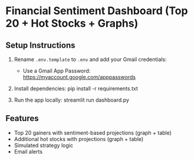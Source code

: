 
# Financial Sentiment Dashboard (Top 20 + Hot Stocks + Graphs)

## Setup Instructions

1. Rename `.env.template` to `.env` and add your Gmail credentials:
   - Use a Gmail App Password: https://myaccount.google.com/apppasswords

2. Install dependencies:
   pip install -r requirements.txt

3. Run the app locally:
   streamlit run dashboard.py

## Features

- Top 20 gainers with sentiment-based projections (graph + table)
- Additional hot stocks with projections (graph + table)
- Simulated strategy logic
- Email alerts
